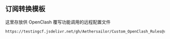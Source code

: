 ## 订阅转换模板  
这里存放供 OpenClash 覆写功能调用的远程配置文件
```
https://testingcf.jsdelivr.net/gh/Aethersailor/Custom_OpenClash_Rules@refs/heads/main/overwrite/Custom_Overwrite.yaml
```
